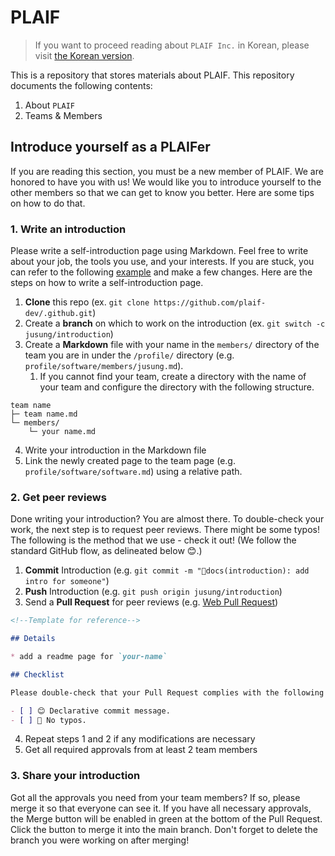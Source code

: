 # PLAIF

> If you want to proceed reading about `PLAIF Inc.` in Korean, please visit [the Korean version](/README.md).

This is a repository that stores materials about PLAIF. This repository documents the following contents:

1. About `PLAIF`
2. Teams & Members

## Introduce yourself as a PLAIFer

If you are reading this section, you must be a new member of PLAIF. We are honored to have you with us! We would like
you to introduce yourself to the other members so that we can get to know you better. Here are some tips on how to do
that.

### 1. Write an introduction

Please write a self-introduction page using Markdown. Feel free to write about your job, the tools you use, and your
interests. If you are stuck, you can refer to the following [example](/profile/software/members/jusung.md) and make a
few changes. Here are the steps on how to write a self-introduction page.

1. **Clone** this repo (ex. `git clone https://github.com/plaif-dev/.github.git`)
2. Create a **branch** on which to work on the introduction (ex. `git switch -c jusung/introduction`)
3. Create a **Markdown** file with your name in the `members/` directory of the team you are in under the `/profile/`
   directory (e.g. `profile/software/members/jusung.md`).
    1. If you cannot find your team, create a directory with the name of your team and configure the directory with the
       following structure.

```plaintext
team name
├─ team name.md
└─ members/
    └─ your name.md
```

4. Write your introduction in the Markdown file
5. Link the newly created page to the team page (e.g. `profile/software/software.md`) using a relative path.

### 2. Get peer reviews

Done writing your introduction? You are almost there. To double-check your work, the next step is to request peer
reviews.
There might be some typos! The following is the method that we use - check it out! (We follow the standard GitHub flow,
as delineated below 😊.)

1. **Commit** Introduction (e.g. `git commit -m "📝docs(introduction): add intro for someone"`)
2. **Push** Introduction (e.g. `git push origin jusung/introduction`)
3. Send a **Pull Request** for peer reviews (e.g. [Web Pull Request](https://github.com/PLAIF-dev/.github/compare))

```markdown
<!--Template for reference-->

## Details

* add a readme page for `your-name`

## Checklist

Please double-check that your Pull Request complies with the following requirements:

- [ ] 😊 Declarative commit message.
- [ ] 💯 No typos.

```

4. Repeat steps 1 and 2 if any modifications are necessary
5. Get all required approvals from at least 2 team members

### 3. Share your introduction

Got all the approvals you need from your team members?
If so, please merge it so that everyone can see it.
If you have all necessary approvals, the Merge button will be enabled in green at the bottom of the Pull Request.
Click the button to merge it into the main branch.
Don't forget to delete the branch you were working on after merging!
